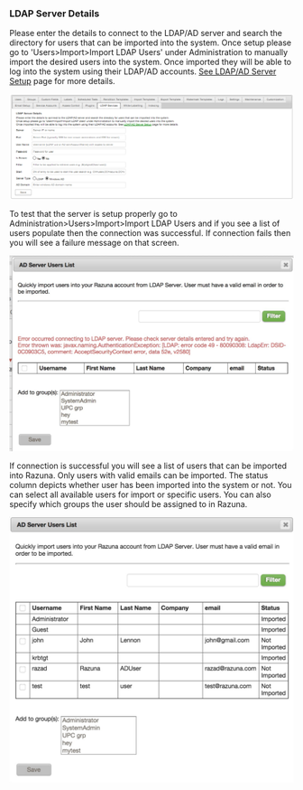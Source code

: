 ### LDAP Server Details

Please enter the details to connect to the LDAP/AD server and search the directory for users that can be imported into the system.
Once setup please go to 'Users>Import>Import LDAP Users' under Administration to manually import the desired users into the system.
Once imported they will be able to log into the system using their LDAP/AD accounts. [See LDAP/AD Server Setup](http://wiki.razuna.com/pages/viewpage.action?pageId=40140823) page for more details.

![](img/Admin_LDAP_Services.png)

To test that the server is setup properly go to Administration>Users>Import>Import LDAP Users and if you see a list of users populate then the connection was successful. If connection fails then you will see a failure message on that screen.

![](img/admin_LDAP_server_user_list.png) 

If connection is successful you will see a list of users that can be imported into Razuna. Only users with valid emails can be imported. The status column depicts whether user has been imported into the system or not. You can select all available users for import or specific users. You can also specify which groups the user should be assigned to in Razuna.

![](img/admin_ldap_connsuccess.png)